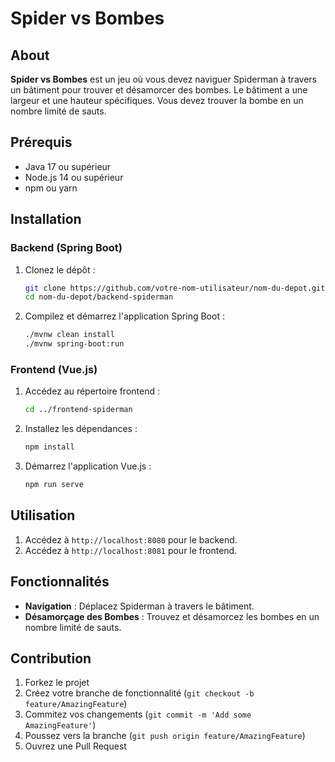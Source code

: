 # Spider vs Bombes

## About

**Spider vs Bombes** est un jeu où vous devez naviguer Spiderman à travers un bâtiment pour trouver et désamorcer des bombes. Le bâtiment a une largeur et une hauteur spécifiques. Vous devez trouver la bombe en un nombre limité de sauts.

## Prérequis

- Java 17 ou supérieur
- Node.js 14 ou supérieur
- npm ou yarn

## Installation

### Backend (Spring Boot)

1. Clonez le dépôt :
    ```bash
    git clone https://github.com/votre-nom-utilisateur/nom-du-depot.git
    cd nom-du-depot/backend-spiderman
    ```

2. Compilez et démarrez l'application Spring Boot :
    ```bash
    ./mvnw clean install
    ./mvnw spring-boot:run
    ```

### Frontend (Vue.js)

1. Accédez au répertoire frontend :
    ```bash
    cd ../frontend-spiderman
    ```

2. Installez les dépendances :
    ```bash
    npm install
    ```

3. Démarrez l'application Vue.js :
    ```bash
    npm run serve
    ```

## Utilisation

1. Accédez à `http://localhost:8080` pour le backend.
2. Accédez à `http://localhost:8081` pour le frontend.

## Fonctionnalités

- **Navigation** : Déplacez Spiderman à travers le bâtiment.
- **Désamorçage des Bombes** : Trouvez et désamorcez les bombes en un nombre limité de sauts.

## Contribution

1. Forkez le projet
2. Créez votre branche de fonctionnalité (`git checkout -b feature/AmazingFeature`)
3. Commitez vos changements (`git commit -m 'Add some AmazingFeature'`)
4. Poussez vers la branche (`git push origin feature/AmazingFeature`)
5. Ouvrez une Pull Request


